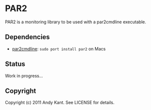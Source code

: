 # PAR2

PAR2 is a monitoring library to be used with a par2cmdline executable.

## Dependencies
* [par2cmdline](http://sourceforge.net/projects/parchive/files/par2cmdline/0.4/): `sudo port install par2` on Macs

## Status
Work in progress...

## Copyright

Copyright (c) 2011 Andy Kant. See LICENSE for details.
